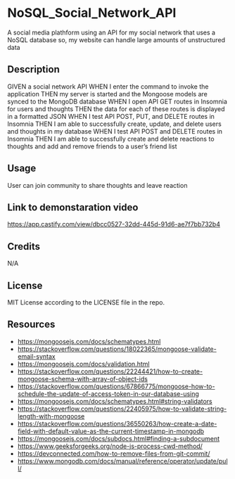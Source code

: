 # NoSQL_Social_Network_API

A social media plathform using an API for my social network that uses a NoSQL database
so, my website can handle large amounts of unstructured data

## Description

GIVEN a social network API
WHEN I enter the command to invoke the application
THEN my server is started and the Mongoose models are synced to the MongoDB database
WHEN I open API GET routes in Insomnia for users and thoughts
THEN the data for each of these routes is displayed in a formatted JSON
WHEN I test API POST, PUT, and DELETE routes in Insomnia
THEN I am able to successfully create, update, and delete users and thoughts in my database
WHEN I test API POST and DELETE routes in Insomnia
THEN I am able to successfully create and delete reactions to thoughts and add and remove friends to a user’s friend list

## Usage

User can join community to share thoughts and leave reaction

## Link to demonstaration video

https://app.castify.com/view/dbcc0527-32dd-445d-91d6-ae7f7bb732b4 

## Credits

N/A

## License

MIT License according to the LICENSE file in the repo.

## Resources
- https://mongoosejs.com/docs/schematypes.html
- https://stackoverflow.com/questions/18022365/mongoose-validate-email-syntax
- https://mongoosejs.com/docs/validation.html
- https://stackoverflow.com/questions/22244421/how-to-create-mongoose-schema-with-array-of-object-ids
- https://stackoverflow.com/questions/67866775/mongoose-how-to-schedule-the-update-of-access-token-in-our-database-using
- https://mongoosejs.com/docs/schematypes.html#string-validators
- https://stackoverflow.com/questions/22405975/how-to-validate-string-length-with-mongoose
- https://stackoverflow.com/questions/36550263/how-create-a-date-field-with-default-value-as-the-current-timestamp-in-mongodb
- https://mongoosejs.com/docs/subdocs.html#finding-a-subdocument
- https://www.geeksforgeeks.org/node-js-process-cwd-method/
- https://devconnected.com/how-to-remove-files-from-git-commit/
- https://www.mongodb.com/docs/manual/reference/operator/update/pull/
